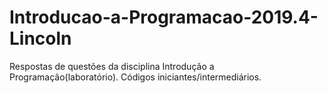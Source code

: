 # Introducao-a-Programacao-2019.4-Lincoln
 Respostas de questões da disciplina Introdução a Programação(laboratório). Códigos iniciantes/intermediários. 
